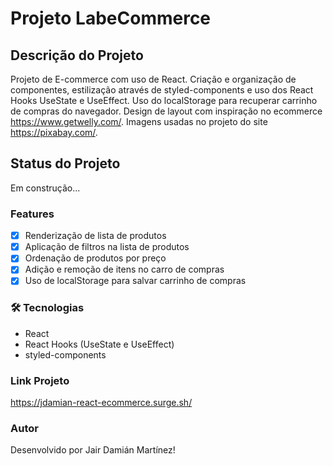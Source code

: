 # Projeto LabeCommerce  

## Descrição do Projeto
Projeto de E-commerce com uso de React. Criação e organização de componentes, estilização através de styled-components e uso dos 
React Hooks UseState e UseEffect. Uso do localStorage para recuperar carrinho de compras do navegador.
Design de layout com inspiração no ecommerce https://www.getwelly.com/.
Imagens usadas no projeto do site https://pixabay.com/.

## Status do Projeto
Em construção...

### Features
- [x] Renderização de lista de produtos
- [x] Aplicação de filtros na lista de produtos
- [x] Ordenação de produtos por preço
- [x] Adição e remoção de itens no carro de compras
- [x] Uso de localStorage para salvar carrinho de compras

### 🛠 Tecnologias
- React
- React Hooks (UseState e UseEffect)
- styled-components

### Link Projeto
https://jdamian-react-ecommerce.surge.sh/

### Autor
Desenvolvido por Jair Damián Martínez!

